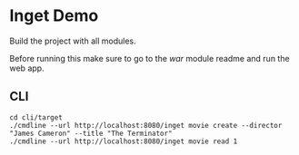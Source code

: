 # Inget Demo

Build the project with all modules.

Before running this make sure to go to the *war* module readme and run the web app.

## CLI
```
cd cli/target
./cmdline --url http://localhost:8080/inget movie create --director "James Cameron" --title "The Terminator"
./cmdline --url http://localhost:8080/inget movie read 1
```
